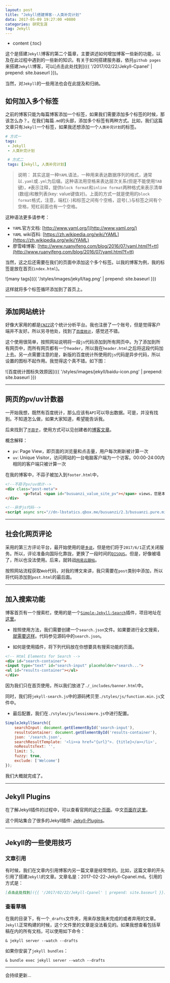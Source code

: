 ```yaml
---
layout: post
title: "Jekyll搭建博客--人类补完计划"
data: 2017-05-09 19:27:00 +0800
categories: 研究生涯
tag: Jekyll
---
```

* content
{:toc}

这个是搭建`Jekyll`博客的第二个篇章，主要讲述如何增加博客一些新的功能，以及在此过程中遇到的一些新的知识。有关于如何搭建服务器，依托`github pages`来搭建`Jekyll`博客，可以[点击此处找到]({{ '/2017/02/22/Jekyll-Cpanel' | prepend: site.baseurl }})。

当然，对`Jekyll`的一些用法也会在此提及和归纳。

<!-- more -->

## 如何加入多个标签

之前的博客只能为每篇博客添加一个标签，如果我们需要添加多个标签的时候，那该怎么办？。在我们每篇`.md`的头部，添加多个标签有两种方式。比如，我们这篇文章只有`Jekyll`一个标签，如果我还想添加一个`人类补完计划`的标签。

```yaml
# 方式一
tags:
 - Jekyll
 - 人类补完计划

 # 方式二
 tags: [Jekyll, 人类补完计划]
```

> 说明： 其实这是一种`YAML`语法，一种用来表达数据序列的格式，通常以`.yaml`或`.yml`为后缀。这种语法用空格来表达层次关系(但是不能使用`TAB`键)，`#`表示注释，提供`block format`和`inline format`两种格式来表示清单(数组)和散列表(key: value键值对)。上面的方式一就是使用的`block format`格式，注意，端杠(`-`)和标签之间有个空格，逗号(`,`)与标签之间有个空格，短杠前面也有一个空格。

这种语法更多请参考：

+ `YAML`官方文档: [http://www.yaml.org/](http://www.yaml.org/)
+ `YAML` wiki百科: [https://zh.wikipedia.org/wiki/YAML](https://zh.wikipedia.org/wiki/YAML)
+ 廖雪峰博客: [http://www.ruanyifeng.com/blog/2016/07/yaml.html?f=tt](http://www.ruanyifeng.com/blog/2016/07/yaml.html?f=tt)

当然，这之后还需要在我们的页面中添加这个多个标签。以我的博客为例，我的标签是放在首页(`index.html`)。

![many tags]({{ '/styles/images/jekyll/tag.png' | prepend: site.baseurl }})

这样就将多个标签循环添加到了首页上。

---

## 添加网站统计

好像大家用的都是[`CNZZ`](http://www.umeng.com/)这个统计分析平台。我也注册了一个账号，但是觉得客户端并不友好。所以另寻他处，找到了[`百度统计`](https://tongji.baidu.com/web/welcome/login)，感觉还不错。

这个使用很简单，按照网站说明将一段`js`代码添加到所有网页中。为了添加到所有网页中，而所有网页都有一个`header`，所以我在`header.html`之后将这段代码加上去。另一点需要注意的是，新版的百度统计所使用的`js`代码是异步代码，所以设置的图标不起作用。我觉得这个真不错。如下图：

![百度统计图标失效原因]({{ '/styles/images/jekyll/baidu-icon.png' | prepend: site.baseurl }})

---

## 网页的pv/uv计数器

一开始我想，既然有百度统计，那么应该有`API`可以导出数据。可是，并没有找到。不知道怎么做，如果大家知道，希望能告诉我。

后来找到了[`不蒜子`](http://busuanzi.ibruce.info/)，使用方式可以见创建者的[博客文章](http://ibruce.info/2015/04/04/busuanzi/)。

概念解释：

+ `pv`: Page View，即页面的浏览量和点击量，用户每次刷新被计算一次
+ `uv`: Unique Visitor，访问网站的一台电脑客户端为一个访客。00:00-24:00内相同的客户端只被计算一次

在我的博客中，不蒜子被加入到`footer.html`中，

```html
<!--不蒜子pv/uv统计-->
<div class="post-meta">
        <p>Total <span id="busuanzi_value_site_pv"></span> views，您是本站的第<span id="busuanzi_value_site_uv"></span>个小伙伴，<span id="busuanzi_value_page_pv"></span> Hits</p><br/>
</div>

<!--异步js代码-->
<script async src="//dn-lbstatics.qbox.me/busuanzi/2.3/busuanzi.pure.mini.js"></script>
```

---

## 社会化网页评论

采用的第三方评论平台，最开始使用的是[`多说`](http://dev.duoshuo.com/threads/58d1169ae293b89a20c57241)，但是他们将于`2017/6/1`正式关闭服务。所以，评论准备向国际化靠拢，更换了一段时间的[`DISQUS`](https://disqus.com/)。但是，好像被墙了，所以也没法使用。后来，就转战[`网易云跟帖`](https://gentie.163.com/info.html)。

按照网站流程获取`Web`代码，对我的博文来讲，我只需要在`post`类别中添加，所以将代码添加到`post.html`的最后面。

---

## 加入搜索功能

博客首页有一个搜索栏，使用的是一个[`Simple-Jekyll-Search`](https://github.com/christian-fei/Simple-Jekyll-Search)插件，项目地址在[这里](https://github.com/christian-fei/Simple-Jekyll-Search)。

+ 按照使用方法，我们需要创建一个`search.json`文件。如果要进行全文搜索，[就需要这样](https://github.com/christian-fei/Simple-Jekyll-Search/wiki#enabling-full-text-search)。代码参见源码中的`search.json`。

+ 如何是使用插件，将下列代码放在你想要具有搜索功能的页面。

```html
<!-- Html Elements for Search -->
<div id="search-container">
<input type="text" id="search-input" placeholder="search...">
<ul id="results-container"></ul>
</div>
```

因为我们只在首页使用，所以我们放进了`./_includes/banner.html`中。

同时，我们将`jekyll-search.js`中的源码拷贝至`./styles/js/function.min.js`文件中。

+ 最后配置，我们在`./styles/js/lessismore.js`中进行配置。

```js
SimpleJekyllSearch({
    searchInput: document.getElementById('search-input'),
    resultsContainer: document.getElementById('results-container'),
    json: '/search.json',
    searchResultTemplate: '<li><a href="{url}">. {title}</a></li>',
    noResultsText: '',
    limit: 5,
    fuzzy: true,
    exclude: ['Welcome']
});
```
我们大概就完成了。

---

## Jekyll Plugins

在了解Jekyll插件的过程中，可以查看官网的[这个页面](http://jekyllrb.com/docs/plugins/)。中文[页面在这里](http://jekyll.com.cn/docs/plugins/)。

这个网站集合了很多的Jekyll插件: [Jekyll-Plugins](http://www.jekyll-plugins.com/)。

---

## Jekyll的一些使用技巧

### 文章引用

有时候，我们在文章内引用博客内另一篇文章是经常性的。比如，这篇文章的开头引用了搭建`Jekyll`的文章。文章名是：2017-02-22-Jekyll-Cpanel.md。引用的方式是：

```md
[点击此处找到]({{ '/2017/02/22/Jekyll-Cpanel' | prepend: site.baseurl }})
```

### 查看草稿

在我的目录下，有一个`_drafts`文件夹，用来存放我未完成的或者弃用的文章。`Jekyll`正常构建的时候，这个文件里的文章是没法看见的。如果我想查看包括草稿在内的所有文档，可以使用如下命令：

```shell
& jekyll server --watch --drafts
```

如果你安装了`jekyll bundles`：

```shell
& bundle exec jekyll server --watch --drafts
```

---

会持续更新...
